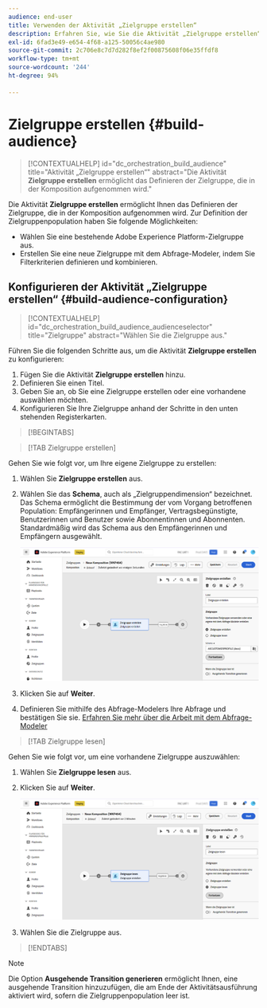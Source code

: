 ```yaml
---
audience: end-user
title: Verwenden der Aktivität „Zielgruppe erstellen“
description: Erfahren Sie, wie Sie die Aktivität „Zielgruppe erstellen“ verwenden.
exl-id: 6fad3e49-e654-4f68-a125-50056c4ae980
source-git-commit: 2c706e8c7d7d282f8ef2f00875608f06e35ffdf8
workflow-type: tm+mt
source-wordcount: '244'
ht-degree: 94%

---
```


# Zielgruppe erstellen {#build-audience}

>[!CONTEXTUALHELP]
>id="dc_orchestration_build_audience"
>title="Aktivität „Zielgruppe erstellen“"
>abstract="Die Aktivität **Zielgruppe erstellen** ermöglicht das Definieren der Zielgruppe, die in der Komposition aufgenommen wird."

Die Aktivität **Zielgruppe erstellen** ermöglicht Ihnen das Definieren der Zielgruppe, die in der Komposition aufgenommen wird. Zur Definition der Zielgruppenpopulation haben Sie folgende Möglichkeiten:

* Wählen Sie eine bestehende Adobe Experience Platform-Zielgruppe aus.
* Erstellen Sie eine neue Zielgruppe mit dem Abfrage-Modeler, indem Sie Filterkriterien definieren und kombinieren.

## Konfigurieren der Aktivität „Zielgruppe erstellen“ {#build-audience-configuration}

>[!CONTEXTUALHELP]
>id="dc_orchestration_build_audience_audienceselector"
>title="Zielgruppe"
>abstract="Wählen Sie die Zielgruppe aus."

Führen Sie die folgenden Schritte aus, um die Aktivität **Zielgruppe erstellen** zu konfigurieren:

1. Fügen Sie die Aktivität **Zielgruppe erstellen** hinzu.
1. Definieren Sie einen Titel.
1. Geben Sie an, ob Sie eine Zielgruppe erstellen oder eine vorhandene auswählen möchten.
1. Konfigurieren Sie Ihre Zielgruppe anhand der Schritte in den unten stehenden Registerkarten.

>[!BEGINTABS]

>[!TAB Zielgruppe erstellen]

Gehen Sie wie folgt vor, um Ihre eigene Zielgruppe zu erstellen:

1. Wählen Sie **Zielgruppe erstellen** aus.
1. Wählen Sie das **Schema**, auch als „Zielgruppendimension“ bezeichnet. Das Schema ermöglicht die Bestimmung der vom Vorgang betroffenen Population: Empfängerinnen und Empfänger, Vertragsbegünstigte, Benutzerinnen und Benutzer sowie Abonnentinnen und Abonnenten. Standardmäßig wird das Schema aus den Empfängerinnen und Empfängern ausgewählt. 

   ![](../assets/build-audience-create.png)

1. Klicken Sie auf **Weiter**.
1. Definieren Sie mithilfe des Abfrage-Modelers Ihre Abfrage und bestätigen Sie sie. [Erfahren Sie mehr über die Arbeit mit dem Abfrage-Modeler](../../query/query-modeler-overview.md)

>[!TAB Zielgruppe lesen]

Gehen Sie wie folgt vor, um eine vorhandene Zielgruppe auszuwählen:

1. Wählen Sie **Zielgruppe lesen** aus.
1. Klicken Sie auf **Weiter**.

   ![](../assets/build-audience-read.png)

1. Wählen Sie die Zielgruppe aus.

>[!ENDTABS]

>[!NOTE]
>
>Die Option **Ausgehende Transition generieren** ermöglicht Ihnen, eine ausgehende Transition hinzuzufügen, die am Ende der Aktivitätsausführung aktiviert wird, sofern die Zielgruppenpopulation leer ist.

<!--
## Examples{#build-audience-examples}

Here is an example of a workflow with two **Build audience** activities. The first one targets the poker players audience, followed by an email delivery. The second one targets the VIP clients audience, followed by an SMS delivery.

![](../assets/workflow-audience-example.png)
-->
